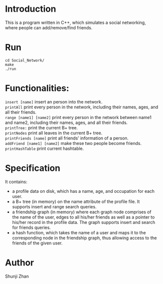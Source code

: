 # Introduction
This is a program written in C++, which simulates a social networking, where people can add/remove/find friends. 

# Run
    cd Social_Network/
    make 
    ./run

# Functionalities:
`insert [name]` insert an person into the network.          
`printAll` print every person in the network, including their names, ages, and all their friends.            
`range [name1] [name2]` print every person in the network between name1 and name2, including their names, ages, and all their friends.           
`printTree:` print the current B+ tree.          
`printNodes` print all leaves in the current B+ tree.            
`printFriends [name]` print all friends' information of a person.            
`addFriend [name1] [name2]` make these two people become friends.            
`printHashTable` print current hashtable.            

# Specification
It contains:
- a profile data on disk, which has a name, age, and occupation for each user.
- a B+ tree (in memory) on the name attribute of the profile file. It supports insert and range search queries.
- a friendship graph (in memory) where each graph node comprises of the name of the
user, edges to all his/her friends as well as a pointer to his/her record in the profile data. The graph supports insert and search for friends queries.
- a hash function, which takes the name of a user and maps it to the corresponding
node in the friendship graph, thus allowing access to the friends of the given user.

# Author
Shunji Zhan


